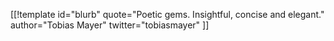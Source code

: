 [[!template id="blurb"
quote="Poetic gems. Insightful, concise and elegant."
author="Tobias Mayer"
twitter="tobiasmayer"
]]
<!-- closed Twitter account 2019/03/20 or so -->
